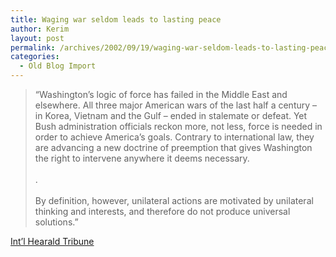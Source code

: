 ```yaml
---
title: Waging war seldom leads to lasting peace
author: Kerim
layout: post
permalink: /archives/2002/09/19/waging-war-seldom-leads-to-lasting-peace/
categories:
  - Old Blog Import
---
```


>   &#8220;Washington&#8217;s logic of force has failed in the Middle East and elsewhere. All three major American wars of the last half a century &#8211; in Korea, Vietnam and the Gulf &#8211; ended in stalemate or defeat. Yet Bush administration officials reckon more, not less, force is needed in order to achieve America&#8217;s goals. Contrary to international law, they are advancing a new doctrine of preemption that gives Washington the right to intervene anywhere it deems necessary.<br /> <br /> .<br /> <br /> By definition, however, unilateral actions are motivated by unilateral thinking and interests, and therefore do not produce universal solutions.&#8221;


<a href="http://www.iht.com/articles/70962.html" onclick="_gaq.push(['_trackEvent', 'outbound-article', 'http://www.iht.com/articles/70962.html', 'Int&#8217;l Hearald Tribune']);" >Int&#8217;l Hearald Tribune</a>

